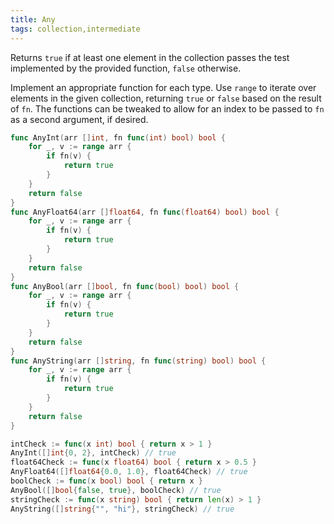 ```yaml
---
title: Any
tags: collection,intermediate
---
```


Returns `true` if at least one element in the collection passes the test implemented by the provided function, `false` otherwise.

Implement an appropriate function for each type.
Use `range` to iterate over elements in the given collection, returning `true` or `false` based on the result of `fn`.
The functions can be tweaked to allow for an index to be passed to `fn` as a second argument, if desired.

```go
func AnyInt(arr []int, fn func(int) bool) bool {
	for _, v := range arr {
		if fn(v) {
			return true
		}
	}
	return false
}
func AnyFloat64(arr []float64, fn func(float64) bool) bool {
	for _, v := range arr {
		if fn(v) {
			return true
		}
	}
	return false
}
func AnyBool(arr []bool, fn func(bool) bool) bool {
	for _, v := range arr {
		if fn(v) {
			return true
		}
	}
	return false
}
func AnyString(arr []string, fn func(string) bool) bool {
	for _, v := range arr {
		if fn(v) {
			return true
		}
	}
	return false
}
```

```go
intCheck := func(x int) bool { return x > 1 }
AnyInt([]int{0, 2}, intCheck) // true
float64Check := func(x float64) bool { return x > 0.5 }
AnyFloat64([]float64{0.0, 1.0}, float64Check) // true
boolCheck := func(x bool) bool { return x }
AnyBool([]bool{false, true}, boolCheck) // true
stringCheck := func(x string) bool { return len(x) > 1 }
AnyString([]string{"", "hi"}, stringCheck) // true
```
